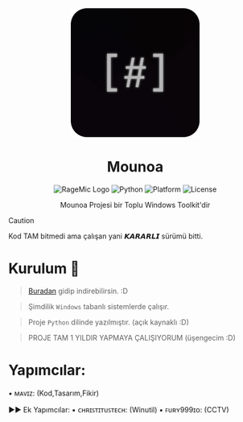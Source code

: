 <div align="center">
  
<img src="imgs/logo.png" width="256">

# Mounoa <br>

<img alt="RageMic Logo" src="https://img.shields.io/badge/Batch Toolkit for Windows-black">
<img alt="Python" src="https://img.shields.io/badge/python-3.13.2-blue">
<img alt="Platform" src="https://img.shields.io/badge/platform-Windows-blue">
<img alt="License" src="https://img.shields.io/badge/license-MIT-green">

Mounoa Projesi bir Toplu Windows Toolkit'dir
</div>

> [!CAUTION]
> Kod TAM bitmedi ama çalışan yani 𝙆𝘼𝙍𝘼𝙍𝙇𝙄 sürümü bitti.

# Kurulum 🔨
> [Buradan](example.com) gidip indirebilirsin. :D

> Şimdilik `Windows` tabanlı sistemlerde çalışır.

> Proje `Python` dilinde yazılmıştır. (açık kaynaklı :D)

> PROJE TAM 1 YILDIR YAPMAYA ÇALIŞIYORUM (üşengecim :D)

# Yapımcılar:
  ▪ ᴍᴀᴠɪᴢ: (Kod,Tasarım,Fikir)

►► Ek Yapımcılar:
  ▪ ᴄʜʀɪꜱᴛɪᴛᴜꜱᴛᴇᴄʜ: (Winutil)
  ▪ ꜰᴜʀʏ999ɪᴏ: (CCTV)
